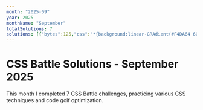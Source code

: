 ```yaml
---
month: "2025-09"
year: 2025
monthName: "September"
totalSolutions: 7
solutions: [{"bytes":125,"css":"*{background:linear-GRAdient(#F4DA64 60%,#E25C57 0)0/1%50px;box-SHadow:inSet 50vw 0#E25C57;*{scale:-1;margin:150 0 0\n\u0026lt;/style\u0026gt;","date":"2025-09-01","difficulty":"medium","has_image":true,"screenshot":"target-1-comparison.png","target":244},{"bytes":215,"css":"\u0026amp;{background:radial-gradient(1q at 5pc,#0000 50vh,#FFFFCD 0 50vw,#0000),radial-gradient(1q at 50vw,#0000 50vh,#FFFFCD 0 50vw,#0000),linear-gradient(90deg,#5DBCF9 41%,#FFFFCD 0 59%,#5DBCF9 0);border:15vw solid#5DBCF9","date":"2025-09-02","difficulty":"easy","has_image":true,"screenshot":"target-1-comparison.png","target":245},{"bytes":522,"css":"*{margin:30 80;background:linear-gradient(#0000 41%,#243d83 0 60%,#0000 0),radial-gradient(1q,#fff 7.5ch,#243d83 0 25vw,#fff 0 15ch,#243d83)fixed;*{margin:0 96 0 98;font:0\u0026#39;\n\u0026lt;/style\u0026gt;\n\n\n\u0026lt;stYle\u0026gt;*{margin:30 80;background:radial-gradient(1q,#fff 7.5ch,#243d83 0 25vw,#fff 0 15ch,#243d83)fixed;*{p{rotate:90deg;width:278}margin:98-9;height:46;font:0\u0026#39;\n\u0026lt;/style\u0026gt;\n\n\n\u0026lt;stYle\u0026gt;*{margin:30;background:radial-gradient(1q,#fff 7.5ch,#243d83 0 25vw,#fff 0 15ch,#243d83)fixed;*{p{rotate:90deg;width:378}margin:98-9;height:46;font:0\u0026#39;\n\u0026lt;/style\u0026gt;","date":"2025-09-03","difficulty":"easy","has_image":true,"screenshot":"target-1-comparison.png","target":246},{"bytes":166,"css":"*{background:#51A495;p{height:100;background:#fff;rotate:45deg;margin:60 252 0 32;--t:60q;box-shadow:var(--t)var(--t)#fff;+p{rotate:-45deg;translate:130%-120%;--t:67q","date":"2025-09-04","difficulty":"medium","has_image":true,"screenshot":"target-1-comparison.png","target":247},{"bytes":184,"css":"\u0026amp;{color:FEFF58;margin:30%40%;rotate:15deg;box-shadow:0 0 0 74q,0 0 0 2in#CA8E75}p{rotate:-30deg;scale:1.849 1;box-shadow:-6px 19px 0 60px#414B81}dt{box-shadow:0-22px 0 32q;scale:.645-1","date":"2025-09-05","difficulty":"medium","has_image":true,"screenshot":"target-1-comparison.png","target":248},{"bytes":205,"css":"*{background:#142932;border:4ch solid#00D47E;border-radius:4em;margin:35 45;height:56;+*{p{+p{width:30}position:fixed;margin:60 80;border-width:0 31 30 29;height:110}margin:-2-1;width:250;height:60;font:0\u0026#39;","date":"2025-09-06","difficulty":"easy","has_image":true,"screenshot":"target-1-comparison.png","target":249},{"bytes":156,"css":"*{background:#2D3464;border-inline:5pc solid#D95362;height:5pc;*{zoom:.999.99;margin:80-40}p{zoom:.5;translate:0 10pc;+p{zoom:.25;margin:80;border-width:240","date":"2025-09-07","difficulty":"medium","has_image":true,"screenshot":"target-1-comparison.png","target":250}]
---
```


# CSS Battle Solutions - September 2025

This month I completed 7 CSS Battle challenges, practicing various CSS techniques and code golf optimization.

